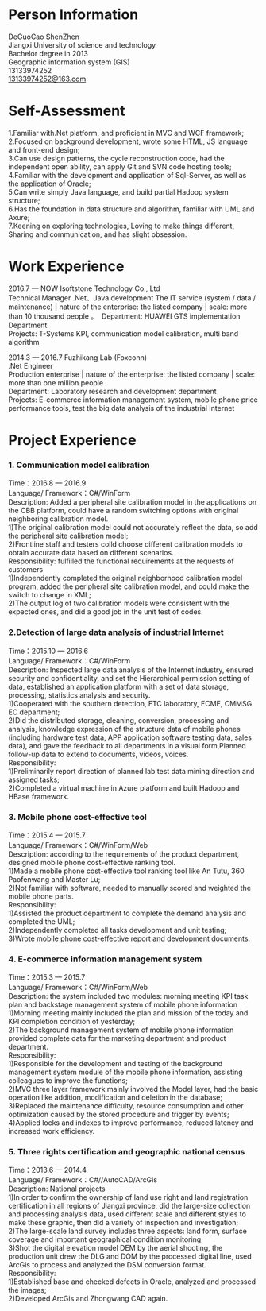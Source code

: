 # Person Information #

DeGuoCao   ShenZhen   
Jiangxi University of science and technology      
Bachelor degree in 2013       
Geographic information system (GIS)      
13133974252    
13133974252@163.com   

# Self-Assessment #

1.Familiar with.Net platform, and proficient in MVC and WCF framework;      
2.Focused on background development, wrote some HTML, JS language and front-end design;     
3.Can use design patterns, the cycle reconstruction code, had the independent open ability, can apply Git and SVN code hosting tools;     
4.Familiar with the development and application of Sql-Server, as well as the application of Oracle;      
5.Can write simply Java language, and build partial Hadoop system structure;      
6.Has the foundation in data structure and algorithm, familiar with UML and Axure;      
7.Keening on exploring technologies, Loving to make things different, Sharing and communication, and has slight obsession.     


# Work Experience #

2016.7 — NOW   Isoftstone Technology Co., Ltd   
Technical Manager
.Net、Java development
The IT service (system / data / maintenance) | nature of the enterprise: the listed company | scale: more than 10 thousand people 。 
Department: HUAWEI GTS implementation Department    
Projects: T-Systems KPI, communication model calibration, multi band algorithm    

2014.3 — 2016.7   Fuzhikang Lab (Foxconn)      
.Net Engineer       
Production enterprise | nature of the enterprise: the listed company | scale: more than one million people      
Department: Laboratory research and development department    
Projects: E-commerce information management system, mobile phone price performance tools, test the big data analysis of the industrial Internet   

# Project Experience #

### 1. Communication model calibration    
Time：2016.8 — 2016.9    
Language/ Framework：C#/WinForm    
Description: Added a peripheral site calibration model in the applications on the CBB platform, could have a random switching options with original neighboring calibration model.      
1)The original calibration model could not accurately reflect the data, so add the peripheral site calibration model;    
2)Frontline staff and testers coild choose different calibration models to obtain accurate data based on different scenarios.          
Responsibility: fulfilled the functional requirements at the requests of customers       
1)Independently completed the original neighborhood calibration model program, added the peripheral site calibration model, and could make the switch to change in XML;    
2)The output log of two calibration models were consistent with the expected ones, and did a good job in the unit test of codes.   

### 2.Detection of large data analysis of industrial Internet   
Time：2015.10 — 2016.6   
Language/ Framework：C#/WinForm    
Description: Inspected large data analysis of the Internet industry, ensured security and confidentiality, and set the Hierarchical permission setting of data, established an application platform with a set of data storage, processing, statistics analysis and security.     
1)Cooperated with the southern detection, FTC laboratory, ECME, CMMSG EC department;   
2)Did the distributed storage, cleaning, conversion, processing and analysis, knowledge expression of the structure data of mobile phones (including hardware test data, APP application software testing data, sales data), and gave the feedback to all departments in a visual form,Planned follow-up data to extend to documents, videos, voices.       
Responsibility:   
1)Preliminarily report direction of planned lab test data mining direction and assigned tasks;   
2)Completed a virtual machine in Azure platform and built Hadoop and HBase framework.    

### 3. Mobile phone cost-effective tool   
Time：2015.4 — 2015.7    
Language/ Framework：C#/WinForm/Web   
Description: according to the requirements of the product department, designed mobile phone cost-effective ranking tool.      
1)Made a mobile phone cost-effective tool ranking tool like An Tutu, 360 Paofenwang and Master Lu;   
2)Not familiar with software, needed to manually scored and weighted the mobile phone parts.               
Responsibility:     
1)Assisted the product department to complete the demand analysis and completed the UML;     
2)Independently completed all tasks development and unit testing;      
3)Wrote mobile phone cost-effective report and development documents.    

### 4. E-commerce information management system     
Time：2015.3 — 2015.7      
Language/ Framework：C#/WinForm/Web       
Description: the system included two modules: morning meeting KPI task plan and backstage management system of mobile phone information 
1)Morning meeting mainly included the plan and mission of the today and KPI completion condition of yesterday;    
2)The background management system of mobile phone information provided complete data for the marketing department and product department.    
Responsibility:   
1)Responsible for the development and testing of the background management system module of the mobile phone information, assisting colleagues to improve the functions;   
2)MVC three layer framework mainly involved the Model layer, had the basic operation like addition, modification and deletion in the database;     
3)Replaced the maintenance difficulty, resource consumption and other optimization caused by the stored procedure and trigger by events; 
4)Applied locks and indexes to improve performance, reduced latency and increased work efficiency.     

### 5. Three rights certification and geographic national census      
Time：2013.6 — 2014.4      
Language/ Framework：C#//AutoCAD/ArcGis       
Description: National projects       
1)In order to confirm the ownership of land use right and land registration certification in all regions of Jiangxi province, did the large-size collection and processing analysis data, used different scale and different styles to make these graphic, then did a variety of inspection and investigation;     
2)The large-scale land survey includes three aspects: land form, surface coverage and important geographical condition monitoring;     
3)Shot the digital elevation model DEM by the aerial shooting, the production unit drew the DLG and DOM by the processed digital line, used ArcGis to process and analyzed the DSM conversion format.         
Responsibility:     
1)Established base and checked defects in Oracle, analyzed and processed the images;     
2)Developed ArcGis and Zhongwang CAD again.      

